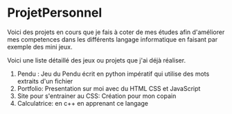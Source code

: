 # ProjetPersonnel
Voici des projets en cours que je fais à coter de mes études afin d'améliorer mes competences dans les différents langage informatique en faisant par exemple des mini jeux.

Voici une liste détaillé des jeux ou projets que j'ai déjà réaliser.

1. Pendu : Jeu du Pendu écrit en python impératif qui utilise des mots extraits d'un fichier
2. Portfolio: Presentation sur moi avec du HTML CSS et JavaScript
3. Site pour s'entrainer au CSS: Création pour mon copain
4. Calculatrice: en c++ en apprenant ce langage
